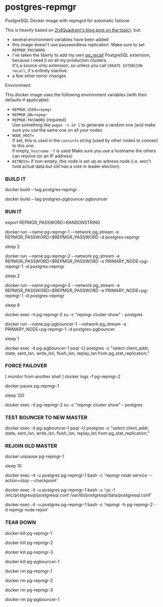 # postgres-repmgr
PostgreSQL Docker image with repmgrd for automatic failover

This is heavily based on [2ndQuadrant's blog post on the topic](https://blog.2ndquadrant.com/pg-phriday-getting-rad-docker-part-3/)), but:

- several environment variables have been added
- this image doesn't use passwordless replication. Make sure to set `REPMGR_PASSWORD`
- I've taken the liberty to add my own [pg_recall](https://github.com/mreithub/pg_recall) PostgreSQL extension, because I need it on all my production clusters.  
  It's a source-only extension, so unless you call `CREATE EXTENSION recall`, it's entirely inactive.
- a few other minor changes

Environment:

This docker image uses the following environment variables (with their defaults if applicable):

- `REPMGR_USER=repmgr`
- `REPMGR_DB=repmgr`
- `REPMGR_PASSWORD` (required)  
  Use something like `pwgen -n 24 1` to generate a random one (and make sure you use the same one on all your nodes
- `NODE_HOST=`  
  If set, this is used in the `conninfo` string (used by other nodes to connect to this one.  
  If empty, `hostname -f` is used
  Make sure you use a hostname the others can resolve (or an IP address)
- `WITNESS=`
  If non-empty, this node is set up as witness node (i.e. won't hold actual data but still has a vote in leader election).  
  

### BUILD IT
docker build --tag postgres-repmgr .

docker build --tag postgres-pgbouncer pgbouncer

### RUN IT
export REPMGR_PASSWORD=RANDONSTRING

docker run --name pg-repmgr-1 --network pg_stream -e REPMGR_PASSWORD=$REPMGR_PASSWORD -d postgres-repmgr

sleep 2

docker run --name pg-repmgr-2 --network pg_stream -e REPMGR_PASSWORD=$REPMGR_PASSWORD -e PRIMARY_NODE=pg-repmgr-1 -d postgres-repmgr

sleep 2

docker run --name pg-repmgr-3 --network pg_stream -e REPMGR_PASSWORD=$REPMGR_PASSWORD -e PRIMARY_NODE=pg-repmgr-1 -d postgres-repmgr

sleep 8

docker exec -it pg-repmgr-2 su -c "repmgr cluster show" - postgres


docker run --name pg-pgbouncer-1 --network pg_stream -e PRIMARY_NODE=pg-repmgr-1 -d postgres-pgbouncer

sleep 1

docker exec -it pg-pgbouncer-1 psql -U postgres -c "select client_addr, state, sent_lsn, write_lsn, flush_lsn, replay_lsn from pg_stat_replication;"


### FORCE FAILOVER
[ monitor from another shell ] docker logs -f pg-repmgr-2

docker pause pg-repmgr-1

sleep 120

docker exec -it pg-repmgr-2 su -c "repmgr cluster show" - postgres

### TEST BOUNCER TO NEW MASTER
docker exec -it pg-pgbouncer-1 psql -U postgres -c "select client_addr, state, sent_lsn, write_lsn, flush_lsn, replay_lsn from pg_stat_replication;"

### REJOIN OLD MASTER
docker unpause pg-repmgr-1

sleep 10

docker exec -it -u postgres pg-repmgr-1 bash -c 'repmgr node service --action=stop --checkpoint'

docker exec -it -u postgres pg-repmgr-1 bash -c 'cp -f /etc/postgresql/postgresql.conf /var/lib/postgresql/data/postgresql.conf'

docker exec -it -u postgres pg-repmgr-1 bash -c 'repmgr -h pg-repmgr-2 -d repmgr node rejoin'

### TEAR DOWN
docker kill pg-repmgr-1

docker kill pg-repmgr-2

docker kill pg-repmgr-3

docker kill pg-pgbouncer-1

docker rm pg-repmgr-1

docker rm pg-repmgr-2

docker rm pg-repmgr-3

docker rm pg-pgbouncer-1
